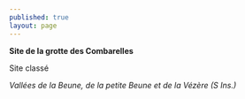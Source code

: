 ```yaml
---
published: true
layout: page
---
```



**Site de la grotte des Combarelles**

Site classé

_Vallées de la Beune, de la petite Beune et de la Vézère (S Ins.)_
